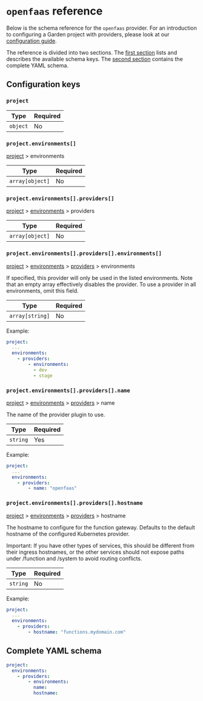 # `openfaas` reference

Below is the schema reference for the `openfaas` provider. For an introduction to configuring a Garden project with providers, please look at our [configuration guide](../../using-garden/configuration-files.md).

The reference is divided into two sections. The [first section](#configuration-keys) lists and describes the available schema keys. The [second section](#complete-yaml-schema) contains the complete YAML schema.

## Configuration keys

### `project`



| Type | Required |
| ---- | -------- |
| `object` | No
### `project.environments[]`
[project](#project) > environments



| Type | Required |
| ---- | -------- |
| `array[object]` | No
### `project.environments[].providers[]`
[project](#project) > [environments](#project.environments[]) > providers



| Type | Required |
| ---- | -------- |
| `array[object]` | No
### `project.environments[].providers[].environments[]`
[project](#project) > [environments](#project.environments[]) > [providers](#project.environments[].providers[]) > environments

If specified, this provider will only be used in the listed environments. Note that an empty array effectively disables the provider. To use a provider in all environments, omit this field.

| Type | Required |
| ---- | -------- |
| `array[string]` | No

Example:
```yaml
project:
  ...
  environments:
    - providers:
        - environments:
          - dev
          - stage
```
### `project.environments[].providers[].name`
[project](#project) > [environments](#project.environments[]) > [providers](#project.environments[].providers[]) > name

The name of the provider plugin to use.

| Type | Required |
| ---- | -------- |
| `string` | Yes

Example:
```yaml
project:
  ...
  environments:
    - providers:
        - name: "openfaas"
```
### `project.environments[].providers[].hostname`
[project](#project) > [environments](#project.environments[]) > [providers](#project.environments[].providers[]) > hostname

The hostname to configure for the function gateway.
Defaults to the default hostname of the configured Kubernetes provider.

Important: If you have other types of services, this should be different from their ingress hostnames,
or the other services should not expose paths under /function and /system to avoid routing conflicts.

| Type | Required |
| ---- | -------- |
| `string` | No

Example:
```yaml
project:
  ...
  environments:
    - providers:
        - hostname: "functions.mydomain.com"
```


## Complete YAML schema
```yaml
project:
  environments:
    - providers:
        - environments:
          name:
          hostname:
```
